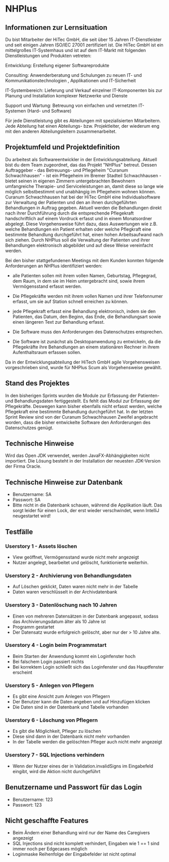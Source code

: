 # NHPlus

## Informationen zur Lernsituation
Du bist Mitarbeiter der HiTec GmbH, die seit über 15 Jahren IT-Dienstleister und seit einigen Jahren ISO/IEC 27001 zertifiziert ist. Die HiTec GmbH ist ein mittelgroßes IT-Systemhaus und ist auf dem IT-Markt mit folgenden Dienstleistungen und Produkten vetreten: 

Entwicklung: Erstellung eigener Softwareprodukte

Consulting: Anwenderberatung und Schulungen zu neuen IT- und Kommunikationstechnologien , Applikationen und IT-Sicherheit

IT-Systembereich: Lieferung und Verkauf einzelner IT-Komponenten bis zur Planung und Installation komplexer Netzwerke und Dienste

Support und Wartung: Betreuung von einfachen und vernetzten IT-Systemen (Hard- und Software)

Für jede Dienstleistung gibt es Abteilungen mit spezialisierten Mitarbeitern. Jede Abteilung hat einen Abteilungs- bzw. Projektleiter, der wiederum eng mit den anderen Abteilungsleitern zusammenarbeitet.

 

## Projektumfeld und Projektdefinition

Du arbeitest als Softwareentwickler in der Entwicklungsabteilung. Aktuell bist du dem Team zugeordnet, das das Projekt "NHPlus" betreut. Dessen Auftraggeber - das Betreuungs- und Pflegeheim "Curanum Schwachhausen" - ist ein Pflegeheim im Bremer Stadteil Schwachhausen - bietet seinen in eigenen Zimmern untergebrachten Bewohnern umfangreiche Therapie- und Serviceleistungen an, damit diese so lange wie möglich selbstbestimmt und unabhängig im Pflegeheim wohnen können. Curanum Schwachhausen hat bei der HiTec GmbH eine Individualsoftware zur Verwaltung der Patienten und den an ihnen durchgeführten Behandlungen in Auftrag gegeben. Aktuell werden die Behandlungen direkt nach ihrer Durchführung durch die entsprechende Pflegekraft handschriftlich auf einem Vordruck erfasst und in einem Monatsordner abgelegt. Diese Vorgehensweise führt dazu, dass Auswertungen wie z.B. welche Behandlungen ein Patient erhalten oder welche Pflegkraft eine bestimmte Behandlung durchgeführt hat, einen hohen Arbeitsaufwand nach sich ziehen. Durch NHPlus soll die Verwaltung der Patienten und ihrer Behandlungen elektronisch abgebildet und auf diese Weise vereinfacht werden.

Bei den bisher stattgefundenen Meetings mit dem Kunden konnten folgende Anforderungen an NHPlus identifiziert werden:

- alle Patienten sollen mit ihrem vollen Namen, Geburtstag, Pflegegrad, dem Raum, in dem sie im Heim untergebracht sind, sowie ihrem Vermögensstand erfasst werden.

- Die Pflegekräfte werden mit ihrem vollen Namen und ihrer Telefonnumer erfasst, um sie auf Station schnell erreichen zu können.

- jede Pflegekraft erfasst eine Behandlung elektronisch, indem sie den Patienten, das Datum, den Beginn, das Ende, die Behandlungsart sowie einen längeren Text zur Behandlung erfasst.

- Die Software muss den Anforderungen des Datenschutzes entsprechen. 

- Die Software ist zunächst als Desktopanwendung zu entwickeln, da die Pflegekräfte ihre Behandlungen an einem stationären Rechner in ihrem Aufenthaltsraum erfassen sollen.

 

Da in der Entwicklungsabteilung der HiTech GmbH agile Vorgehensweisen vorgeschrieben sind, wurde für NHPlus Scum als Vorgehensweise gewählt.

 

## Stand des Projektes

In den bisherigen Sprints wurden die Module zur Erfassung der Patienten- und Behandlungsdaten fertiggestellt. Es fehlt das Modul zur Erfassung der Pflegekräfte. Deswegen kann bisher ebenfalls nicht erfasst werden, welche Pflegekraft eine bestimmte Behandlung durchgeführt hat. In der letzten Sprint Review sind von der Curanum Schwachhausen Zweifel angebracht worden, dass die bisher entwickelte Software den Anforderungen des Datenschutzes genügt.

## Technische Hinweise

Wird das Open JDK verwendet, werden JavaFX-Abhängigkeiten nicht importiert. Die Lösung besteht in der Installation der neuesten JDK-Version der Firma Oracle.

## Technische Hinweise zur Datenbank

- Benutzername: SA
- Passwort: SA
- Bitte nicht in die Datenbank schauen, während die Applikation läuft. Das sorgt leider für einen Lock, der erst wieder verschwindet, wenn IntelliJ neugestartet wird!

## Testfälle
### Userstory 1 - Assets löschen

- View geöffnet, Vermögensstand wurde nicht mehr angezeigt
- Nutzer angelegt, bearbeitet und gelöscht, funktionierte weiterhin.

### Userstory 2 - Archivierung von Behandlungsdaten

- Auf Löschen geklickt, Daten waren nicht mehr in der Tabelle
- Daten waren verschlüsselt in der Archivdatenbank

### Userstory 3 - Datenlöschung nach 10 Jahren

- Einen von mehreren Datensätzen in der Datenbank angepasst, sodass das Archivierungsdatum älter als 10 Jahre ist
- Programm gestartet
- Der Datensatz wurde erfolgreich gelöscht, aber nur der > 10 Jahre alte.

### Userstory 4 - Login beim Programmstart

- Beim Starten der Anwendung kommt ein Loginfenster hoch
- Bei falschem Login passiert nichts
- Bei korrektem Login schließt sich das Loginfenster und das Hauptfenster erscheint

### Userstory 5 - Anlegen von Pflegern

- Es gibt eine Ansicht zum Anlegen von Pflegern
- Der Benutzer kann die Daten angeben und auf Hinzufügen klicken
- Die Daten sind in der Datenbank und Tabelle vorhanden

### Userstory 6 - Löschung von Pflegern

- Es gibt die Möglichkeit, Pfleger zu löschen
- Diese sind dann in der Datenbank nicht mehr vorhanden
- In der Tabelle werden die gelöschten Pfleger auch nicht mehr angezeigt

### Userstory 7 - SQL Injections verhindern

- Wenn der Nutzer eines der in Validation.invalidSigns im Eingabefeld eingibt, wird die Aktion nicht durchgeführt

## Benutzername und Passwort für das Login

- Benutzername: 123
- Passwort: 123

## Nicht geschaffte Features

- Beim Ändern einer Behandlung wird nur der Name des Caregivers angezeigt
- SQL Injections sind nicht komplett verhindert, Eingaben wie 1 == 1 sind immer noch per Edgecases möglich
- Loginmaske Reihenfolge der Eingabefelder ist nicht optimal